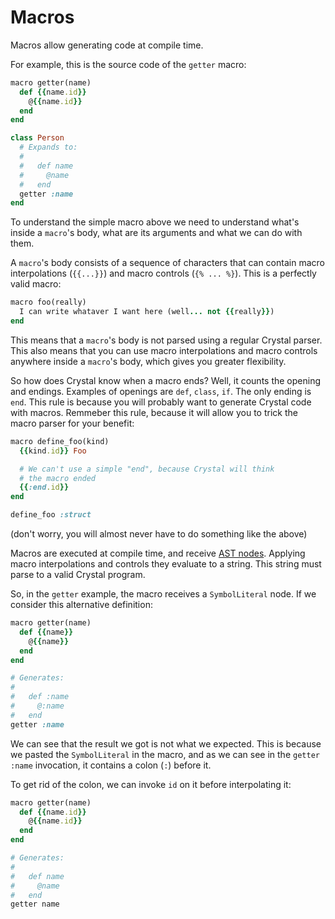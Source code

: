 # Macros

Macros allow generating code at compile time.

For example, this is the source code of the `getter` macro:

``` ruby
macro getter(name)
  def {{name.id}}
    @{{name.id}}
  end
end

class Person
  # Expands to:
  #
  #   def name
  #     @name
  #   end
  getter :name
end
```

To understand the simple macro above we need to understand what's inside a `macro`'s body, what are its arguments and what we can do with them.

A `macro`'s body consists of a sequence of characters that can contain macro interpolations (`{{...}}`) and macro controls (`{% ... %}`). This is a perfectly valid macro:

``` ruby
macro foo(really)
  I can write whataver I want here (well... not {{really}})
end
```

This means that a `macro`'s body is not parsed using a regular Crystal parser. This also means that you can use macro interpolations and macro controls anywhere inside a `macro`'s body, which gives you greater flexibility.

So how does Crystal know when a macro ends? Well, it counts the opening and endings. Examples of openings are `def`, `class`, `if`. The only ending is `end`. This rule is because you will probably want to generate Crystal code with macros. Remmeber this rule, because it will allow you to trick the macro parser for your benefit:

``` ruby
macro define_foo(kind)
  {{kind.id}} Foo

  # We can't use a simple "end", because Crystal will think
  # the macro ended
  {{:end.id}}
end

define_foo :struct
```

(don't worry, you will almost never have to do something like the above)

Macros are executed at compile time, and receive [AST nodes](http://en.wikipedia.org/wiki/Abstract_syntax_tree). Applying macro interpolations and controls they evaluate to a string. This string must parse to a valid Crystal program.

So, in the `getter` example, the macro receives a `SymbolLiteral` node. If we consider this alternative definition:

``` ruby
macro getter(name)
  def {{name}}
    @{{name}}
  end
end

# Generates:
#
#   def :name
#     @:name
#   end
getter :name
```

We can see that the result we got is not what we expected. This is because we pasted the `SymbolLiteral` in the macro, and as we can see in the `getter :name` invocation, it contains a colon (`:`) before it.

To get rid of the colon, we can invoke `id` on it before interpolating it:

``` ruby
macro getter(name)
  def {{name.id}}
    @{{name.id}}
  end
end

# Generates:
#
#   def name
#     @name
#   end
getter name
```

